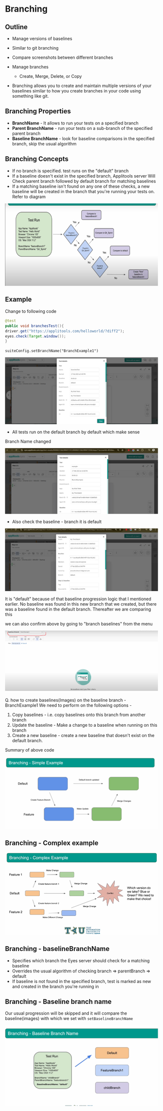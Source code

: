 # Branching

## Outline

* Manage versions of baselines
* Similar to git branching
* Compare screenshots between different branches
* Manage branches
    * Create, Merge, Delete, or Copy

* Branching allows you to create and maintain multiple versions of your baselines similar to how you create branches in your code using something like git.

## Branching Properties

* **BranchName** - It allows to run your tests on a specified branch
* **Parent BranchName** - run your tests on a sub-branch of the specified parent branch
* **Baseline BranchName** - look for baseline comparisons in the specified branch, skip the usual algorithm

## Branching Concepts

* If no branch is specified. test runs on the "default" branch
* If a baseline doesn't exist in the specified branch,
Applitools server Will Check parent branch followed by
default branch for matching baselines
* If a matching baseline isn't found on any one of these checks, a new baseline will be created in the branch that you're running your tests on. Refer to diagram

![alt text](image-30.png)

## Example

Change to following code

```java
@test
public void branchesTest(){
driver.get("https://applitools.com/helloworld/?diff2");
eyes.check(Target.window());
}
```

`suiteConfig.setBranchName("BranchExample1")`

![alt text](image-32.png)

* All tests run on the default branch by default which make sense

Branch Name changed

![alt text](image-33.png)

* Also check the baseline - branch it is default

![alt text](image-34.png)

It is "default" because of that baseline progression logic that I mentioned earlier. No baseline was found in this new branch that we created, but there was a baseline found in the default branch. Thereafter we are comparing this 

we can also confirm above by going to "branch baselines" from the menu

![alt text](image-35.png)

Q. how to create baselines(Images) on the baseline branch - BranchExample1
We need to perform on the following options - 

1. Copy baselines - i.e. copy baselines onto this branch from another branch
2. Update the baseline - Make a change to a baseline when running on this branch
3. Create a new baseline - create a new baseline that doesn't exist on the default branch.

Summary of above code 

![alt text](image-36.png)

## Branching - Complex example

![alt text](image-37.png)

## Branching - baselineBranchName

* Specifies which branch the Eyes server should check
for a matching baseline
* Overrides the usual algorithm of checking branch =>
parentBranch => default
* If baseline is not found in the specified branch, test is
marked as new and created in the branch you're
running in



## Branching - Baseline branch name

Our usual progression will be skipped and it will compare the baseline(images) with
which we set with `setBaselineBranchName`


![alt text](image-38.png)